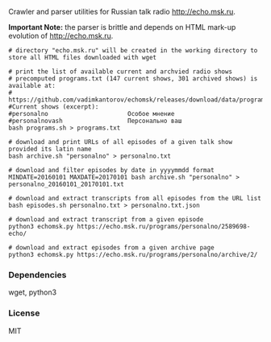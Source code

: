 Crawler and parser utilities for Russian talk radio http://echo.msk.ru.

**Important Note:** the parser is brittle and depends on HTML mark-up evolution of http://echo.msk.ru.

```shell
# directory "echo.msk.ru" will be created in the working directory to store all HTML files downloaded with wget

# print the list of available current and archvied radio shows
# precomputed programs.txt (147 current shows, 301 archived shows) is available at:
# https://github.com/vadimkantorov/echomsk/releases/download/data/programs.txt
#Current shows (excerpt):
#personalno                      Особое мнение
#personalnovash                  Персонально ваш
bash programs.sh > programs.txt

# download and print URLs of all episodes of a given talk show provided its latin name
bash archive.sh "personalno" > personalno.txt

# download and filter episodes by date in yyyymmdd format
MINDATE=20160101 MAXDATE=20170101 bash archive.sh "personalno" > personalno_20160101_20170101.txt

# download and extract transcripts from all episodes from the URL list
bash episodes.sh personalno.txt > personalno.txt.json

# download and extract transcript from a given episode
python3 echomsk.py https://echo.msk.ru/programs/personalno/2589698-echo/

# download and extract episodes from a given archive page
python3 echomsk.py https://echo.msk.ru/programs/personalno/archive/2/
```

### Dependencies
wget, python3

### License
MIT
